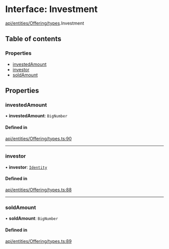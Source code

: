 # Interface: Investment

[api/entities/Offering/types](../wiki/api.entities.Offering.types).Investment

## Table of contents

### Properties

- [investedAmount](../wiki/api.entities.Offering.types.Investment#investedamount)
- [investor](../wiki/api.entities.Offering.types.Investment#investor)
- [soldAmount](../wiki/api.entities.Offering.types.Investment#soldamount)

## Properties

### investedAmount

• **investedAmount**: `BigNumber`

#### Defined in

[api/entities/Offering/types.ts:90](https://github.com/PolymeshAssociation/polymesh-sdk/blob/88db4a91/src/api/entities/Offering/types.ts#L90)

___

### investor

• **investor**: [`Identity`](../wiki/api.entities.Identity.Identity)

#### Defined in

[api/entities/Offering/types.ts:88](https://github.com/PolymeshAssociation/polymesh-sdk/blob/88db4a91/src/api/entities/Offering/types.ts#L88)

___

### soldAmount

• **soldAmount**: `BigNumber`

#### Defined in

[api/entities/Offering/types.ts:89](https://github.com/PolymeshAssociation/polymesh-sdk/blob/88db4a91/src/api/entities/Offering/types.ts#L89)
